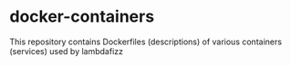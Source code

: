 docker-containers
=================

This repository contains Dockerfiles (descriptions) of various containers (services) used by lambdafizz
